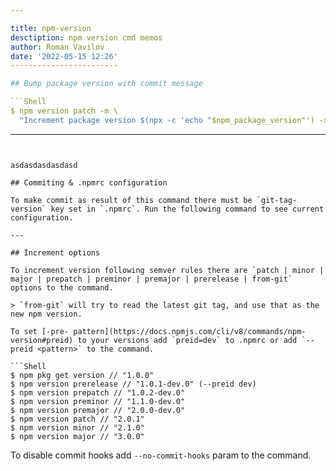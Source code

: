 ```yaml
---

title: npm-version
desctiption: npm version cmd memos
author: Roman Vavilov
date: '2022-05-15 12:26'
------------------------

## Bump package version with commit message

```Shell
$ npm version patch -m \
  "Increment package version $(npx -c 'echo "$npm_package_version"') -> %s"
```

---
```


asdasdasdasdasd

## Commiting & .npmrc configuration

To make commit as result of this command there must be `git-tag-version` key set in `.npmrc`. Run the following command to see current configuration.

---

## Increment options

To increment version following semver rules there are `patch | minor | major | prepatch | preminor | premajor | prerelease | from-git` options to the command.

> `from-git` will try to read the latest git tag, and use that as the new npm version.

To set [-pre- pattern](https://docs.npmjs.com/cli/v8/commands/npm-version#preid) to your versions add `preid=dev` to .npmrc or add `--preid <pattern>` to the command.

```Shell
$ npm pkg get version // "1.0.0"
$ npm version prerelease // "1.0.1-dev.0" (--preid dev)
$ npm version prepatch // "1.0.2-dev.0"
$ npm version preminor // "1.1.0-dev.0"
$ npm version premajor // "2.0.0-dev.0"
$ npm version patch // "2.0.1"
$ npm version minor // "2.1.0"
$ npm version major // "3.0.0"

```

To disable commit hooks add `--no-commit-hooks` param to the command.
